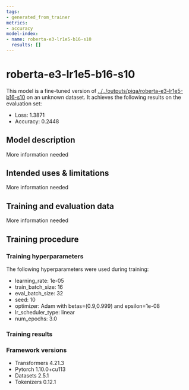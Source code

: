 ```yaml
---
tags:
- generated_from_trainer
metrics:
- accuracy
model-index:
- name: roberta-e3-lr1e5-b16-s10
  results: []
---
```


<!-- This model card has been generated automatically according to the information the Trainer had access to. You
should probably proofread and complete it, then remove this comment. -->

# roberta-e3-lr1e5-b16-s10

This model is a fine-tuned version of [../../outputs/piqa/roberta-e3-lr1e5-b16-s10](https://huggingface.co/../../outputs/piqa/roberta-e3-lr1e5-b16-s10) on an unknown dataset.
It achieves the following results on the evaluation set:
- Loss: 1.3871
- Accuracy: 0.2448

## Model description

More information needed

## Intended uses & limitations

More information needed

## Training and evaluation data

More information needed

## Training procedure

### Training hyperparameters

The following hyperparameters were used during training:
- learning_rate: 1e-05
- train_batch_size: 16
- eval_batch_size: 32
- seed: 10
- optimizer: Adam with betas=(0.9,0.999) and epsilon=1e-08
- lr_scheduler_type: linear
- num_epochs: 3.0

### Training results



### Framework versions

- Transformers 4.21.3
- Pytorch 1.10.0+cu113
- Datasets 2.5.1
- Tokenizers 0.12.1
